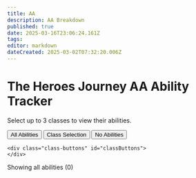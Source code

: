 ```yaml
---
title: AA
description: AA Breakdown
published: true
date: 2025-03-16T23:06:24.161Z
tags: 
editor: markdown
dateCreated: 2025-03-02T07:32:20.006Z
---
```


# The Heroes Journey AA Ability Tracker

Select up to 3 classes to view their abilities.

<div class="controls">
    <div class="filter-options">
        <button class="mode-button active" data-mode="all">All Abilities</button>
        <button class="mode-button" data-mode="selection">Class Selection</button>
        <button class="mode-button" data-mode="none">No Abilities</button>
    </div>
    
    <div class="class-buttons" id="classButtons">
    </div>
</div>

<div class="stats" id="stats">
    Showing all abilities (0)
</div>

<div class="abilities-container" id="abilitiesContainer">
</div>